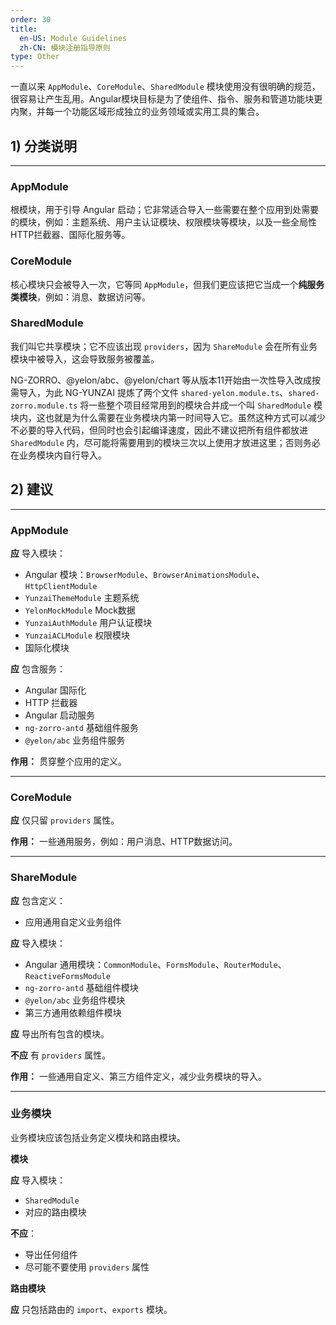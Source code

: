 ```yaml
---
order: 30
title:
  en-US: Module Guidelines
  zh-CN: 模块注册指导原则
type: Other
---
```


一直以来 `AppModule`、`CoreModule`、`SharedModule` 模块使用没有很明确的规范，很容易让产生乱用。Angular模块目标是为了使组件、指令、服务和管道功能块更内聚，并每一个功能区域形成独立的业务领域或实用工具的集合。

## 1) 分类说明

------------

### AppModule

根模块，用于引导 Angular 启动；它非常适合导入一些需要在整个应用到处需要的模块，例如：主题系统、用户主认证模块、权限模块等模块，以及一些全局性HTTP拦截器、国际化服务等。

### CoreModule

核心模块只会被导入一次，它等同 `AppModule`，但我们更应该把它当成一个**纯服务类模块**，例如：消息、数据访问等。

### SharedModule

我们叫它共享模块；它不应该出现 `providers`，因为 `ShareModule` 会在所有业务模块中被导入，这会导致服务被覆盖。

NG-ZORRO、@yelon/abc、@yelon/chart 等从版本11开始由一次性导入改成按需导入，为此 NG-YUNZAI 提炼了两个文件 `shared-yelon.module.ts`、`shared-zorro.module.ts` 将一些整个项目经常用到的模块合并成一个叫 `SharedModule` 模块内，这也就是为什么需要在业务模块内第一时间导入它。虽然这种方式可以减少不必要的导入代码，但同时也会引起编译速度，因此不建议把所有组件都放进 `SharedModule` 内，尽可能将需要用到的模块三次以上使用才放进这里；否则务必在业务模块内自行导入。

## 2) 建议

------------

### AppModule

**应** 导入模块：

+ Angular 模块：`BrowserModule`、`BrowserAnimationsModule`、`HttpClientModule`
+ `YunzaiThemeModule` 主题系统
+ `YelonMockModule` Mock数据
+ `YunzaiAuthModule` 用户认证模块
+ `YunzaiACLModule` 权限模块
+ 国际化模块

**应** 包含服务：

+ Angular 国际化
+ HTTP 拦截器
+ Angular 启动服务
+ `ng-zorro-antd` 基础组件服务
+ `@yelon/abc` 业务组件服务

**作用：** 贯穿整个应用的定义。

------------

### CoreModule

**应** 仅只留 `providers` 属性。

**作用：**  一些通用服务，例如：用户消息、HTTP数据访问。

------------

### ShareModule

**应** 包含定义：

+ 应用通用自定义业务组件

**应** 导入模块：

+ Angular 通用模块：`CommonModule`、`FormsModule`、`RouterModule`、`ReactiveFormsModule`
+ `ng-zorro-antd` 基础组件模块
+ `@yelon/abc` 业务组件模块
+ 第三方通用依赖组件模块

**应** 导出所有包含的模块。

**不应** 有 `providers` 属性。

**作用：**  一些通用自定义、第三方组件定义，减少业务模块的导入。

------------

### 业务模块

业务模块应该包括业务定义模块和路由模块。

**模块**

**应** 导入模块：

+ `SharedModule`
+ 对应的路由模块

**不应**：

+ 导出任何组件
+ 尽可能不要使用 `providers` 属性

**路由模块**

**应** 只包括路由的 `import`、`exports` 模块。
